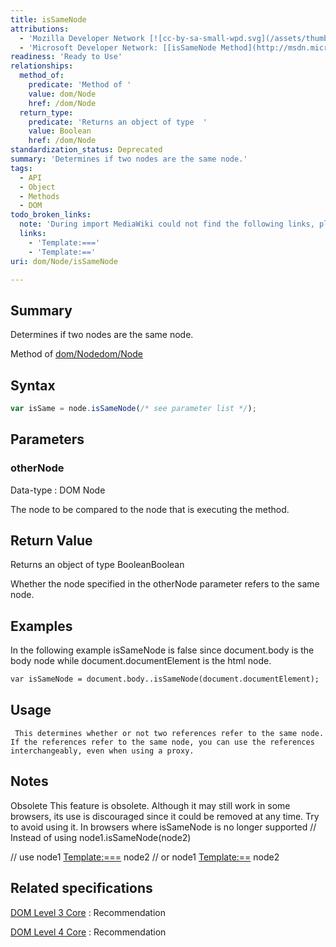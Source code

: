 ```yaml
---
title: isSameNode
attributions:
  - 'Mozilla Developer Network [![cc-by-sa-small-wpd.svg](/assets/thumb/8/8c/cc-by-sa-small-wpd.svg/120px-cc-by-sa-small-wpd.svg.png)](http://creativecommons.org/licenses/by-sa/3.0/us/): [[Node.isSameNode](https://developer.mozilla.org/en-US/docs/Web/API/Node.isSameNode) Article]'
  - 'Microsoft Developer Network: [[isSameNode Method](http://msdn.microsoft.com/en-us/library/ie/ff975129(v=vs.85).aspx) Article]'
readiness: 'Ready to Use'
relationships:
  method_of:
    predicate: 'Method of '
    value: dom/Node
    href: /dom/Node
  return_type:
    predicate: 'Returns an object of type  '
    value: Boolean
    href: /dom/Node
standardization_status: Deprecated
summary: 'Determines if two nodes are the same node.'
tags:
  - API
  - Object
  - Methods
  - DOM
todo_broken_links:
  note: 'During import MediaWiki could not find the following links, please fix and adjust this list.'
  links:
    - 'Template:==='
    - 'Template:=='
uri: dom/Node/isSameNode

---
```

## <span>Summary</span>

Determines if two nodes are the same node.

Method of [dom/Node](/dom/Node)[dom/Node](/dom/Node)

## <span>Syntax</span>

``` js
var isSame = node.isSameNode(/* see parameter list */);
```

## <span>Parameters</span>

### <span>otherNode</span>

 Data-type
:   DOM Node

 The node to be compared to the node that is executing the method.

## <span>Return Value</span>

Returns an object of type BooleanBoolean

Whether the node specified in the otherNode parameter refers to the same node.

## <span>Examples</span>

In the following example isSameNode is false since document.body is the body node while document.documentElement is the html node.

``` html
var isSameNode = document.body..isSameNode(document.documentElement);
```

## <span>Usage</span>

     This determines whether or not two references refer to the same node.  If the references refer to the same node, you can use the references interchangeably, even when using a proxy.

## <span>Notes</span>

Obsolete This feature is obsolete. Although it may still work in some browsers, its use is discouraged since it could be removed at any time. Try to avoid using it. In browsers where isSameNode is no longer supported // Instead of using node1.isSameNode(node2)

// use node1 [Template:===](/w/index.php?title=Template:%3D%3D%3D&action=edit&redlink=1) node2 // or node1 [Template:==](/w/index.php?title=Template:%3D%3D&action=edit&redlink=1) node2

## <span>Related specifications</span>

[DOM Level 3 Core](http://www.w3.org/TR/DOM-Level-3-Core/)
:   Recommendation

[DOM Level 4 Core](http://www.w3.org/TR/domcore/)
:   Recommendation
